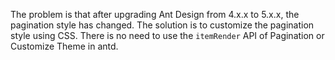 The problem is that after upgrading Ant Design from 4.x.x to 5.x.x, the pagination style has changed. The solution is to customize the pagination style using CSS. There is no need to use the `itemRender` API of Pagination or Customize Theme in antd.
